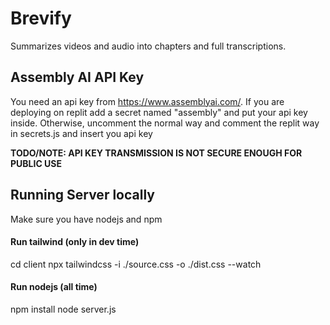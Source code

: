 # Brevify
Summarizes videos and audio into chapters and full transcriptions.

## Assembly AI API Key
You need an api key from https://www.assemblyai.com/.
If you are deploying on replit add a secret named "assembly" and put your api key inside.
Otherwise, uncomment the normal way and comment the replit way in secrets.js and insert you api key

**TODO/NOTE: API KEY TRANSMISSION IS NOT SECURE ENOUGH FOR PUBLIC USE**

## Running Server locally
Make sure you have nodejs and npm

#### Run tailwind (only in dev time)
cd client
npx tailwindcss -i ./source.css -o ./dist.css --watch

#### Run nodejs (all time)
npm install
node server.js
